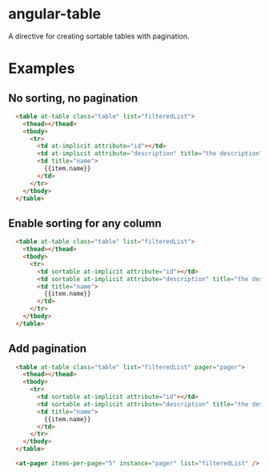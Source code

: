 # angular-table

A directive for creating sortable tables with pagination.

# Examples

## No sorting, no pagination

```html
  <table at-table class="table" list="filteredList">
    <thead></thead>
    <tbody>
      <tr>
        <td at-implicit attribute="id"></td>
        <td at-implicit attribute="description" title="the description"></td>
        <td title="name">
          {{item.name}}
        </td>
      </tr>
    </tbody>
  </table>
```

## Enable sorting for any column

```html
  <table at-table class="table" list="filteredList">
    <thead></thead>
    <tbody>
      <tr>
        <td sortable at-implicit attribute="id"></td>
        <td sortable at-implicit attribute="description" title="the description"></td>
        <td title="name">
          {{item.name}}
        </td>
      </tr>
    </tbody>
  </table>
```

## Add pagination

```html
  <table at-table class="table" list="filteredList" pager="pager">
    <thead></thead>
    <tbody>
      <tr>
        <td sortable at-implicit attribute="id"></td>
        <td sortable at-implicit attribute="description" title="the description"></td>
        <td title="name">
          {{item.name}}
        </td>
      </tr>
    </tbody>
  </table>

  <at-pager items-per-page="5" instance="pager" list="filteredList" />

```

